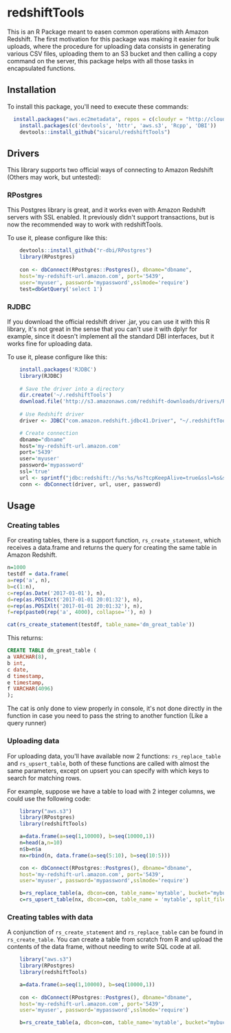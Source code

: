 <!-- README.md is generated from README.Rmd. Please edit that file -->
redshiftTools
=============

This is an R Package meant to easen common operations with Amazon Redshift. The first motivation for this package was making it easier for bulk uploads, where the procedure for uploading data consists in generating various CSV files, uploading them to an S3 bucket and then calling a copy command on the server, this package helps with all those tasks in encapsulated functions.

Installation
------------

To install this package, you'll need to execute these commands:

``` r
  install.packages("aws.ec2metadata", repos = c(cloudyr = "http://cloudyr.github.io/drat", getOption("repos")))
    install.packages(c('devtools', 'httr', 'aws.s3', 'Rcpp', 'DBI'))
    devtools::install_github("sicarul/redshiftTools")
```

Drivers
-------

This library supports two official ways of connecting to Amazon Redshift (Others may work, but untested):

### RPostgres

This Postgres library is great, and it works even with Amazon Redshift servers with SSL enabled. It previously didn't support transactions, but is now the recommended way to work with redshiftTools.

To use it, please configure like this:

``` r
    devtools::install_github("r-dbi/RPostgres")
    library(RPostgres)
    
    con <- dbConnect(RPostgres::Postgres(), dbname="dbname",
    host='my-redshift-url.amazon.com', port='5439',
    user='myuser', password='mypassword',sslmode='require')
    test=dbGetQuery('select 1')
```

### RJDBC

If you download the official redshift driver .jar, you can use it with this R library, it's not great in the sense that you can't use it with dplyr for example, since it doesn't implement all the standard DBI interfaces, but it works fine for uploading data.

To use it, please configure like this:

``` r
    install.packages('RJDBC')
    library(RJDBC)
    
    # Save the driver into a directory
    dir.create('~/.redshiftTools')
    download.file('http://s3.amazonaws.com/redshift-downloads/drivers/RedshiftJDBC41-1.1.9.1009.jar','~/.redshiftTools/redshift-driver.jar')
    
    # Use Redshift driver
    driver <- JDBC("com.amazon.redshift.jdbc41.Driver", "~/.redshiftTools/redshift-driver.jar", identifier.quote="`")

    # Create connection    
    dbname="dbname"
    host='my-redshift-url.amazon.com'
    port='5439'
    user='myuser'
    password='mypassword'
    ssl='true'
    url <- sprintf("jdbc:redshift://%s:%s/%s?tcpKeepAlive=true&ssl=%s&sslfactory=com.amazon.redshift.ssl.NonValidatingFactory", host, port, dbname, ssl)
    conn <- dbConnect(driver, url, user, password)
```

Usage
-----

### Creating tables

For creating tables, there is a support function, `rs_create_statement`, which receives a data.frame and returns the query for creating the same table in Amazon Redshift.

``` r
n=1000
testdf = data.frame(
a=rep('a', n),
b=c(1:n),
c=rep(as.Date('2017-01-01'), n),
d=rep(as.POSIXct('2017-01-01 20:01:32'), n),
e=rep(as.POSIXlt('2017-01-01 20:01:32'), n),
f=rep(paste0(rep('a', 4000), collapse=''), n) )

cat(rs_create_statement(testdf, table_name='dm_great_table'))
```

This returns:

``` sql
CREATE TABLE dm_great_table (
a VARCHAR(8),
b int,
c date,
d timestamp,
e timestamp,
f VARCHAR(4096)
);
```

The cat is only done to view properly in console, it's not done directly in the function in case you need to pass the string to another function (Like a query runner)

### Uploading data

For uploading data, you'll have available now 2 functions: `rs_replace_table` and `rs_upsert_table`, both of these functions are called with almost the same parameters, except on upsert you can specify with which keys to search for matching rows.

For example, suppose we have a table to load with 2 integer columns, we could use the following code:

``` r
    library("aws.s3")
    library(RPostgres)
    library(redshiftTools)

    a=data.frame(a=seq(1,10000), b=seq(10000,1))
    n=head(a,n=10)
    n$b=n$a
    nx=rbind(n, data.frame(a=seq(5:10), b=seq(10:5)))

    con <- dbConnect(RPostgres::Postgres(), dbname="dbname",
    host='my-redshift-url.amazon.com', port='5439',
    user='myuser', password='mypassword',sslmode='require')

    b=rs_replace_table(a, dbcon=con, table_name='mytable', bucket="mybucket", split_files=4)
    c=rs_upsert_table(nx, dbcon=con, table_name = 'mytable', split_files=4, bucket="mybucket", keys=c('a'))
```

### Creating tables with data

A conjunction of `rs_create_statement` and `rs_replace_table` can be found in `rs_create_table`. You can create a table from scratch from R and upload the contents of the data frame, without needing to write SQL code at all.

``` r
    library("aws.s3")
    library(RPostgres)
    library(redshiftTools)

    a=data.frame(a=seq(1,10000), b=seq(10000,1))
    
    con <- dbConnect(RPostgres::Postgres(), dbname="dbname",
    host='my-redshift-url.amazon.com', port='5439',
    user='myuser', password='mypassword',sslmode='require')

    b=rs_create_table(a, dbcon=con, table_name='mytable', bucket="mybucket", split_files=4)
    
```
